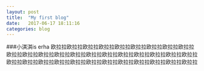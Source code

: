```yaml
---
layout: post
title:  "My first blog"
date:   2017-06-17 18:11:16
categories: blog
---
```


###小淇淇is erha
欧拉拉欧拉拉欧拉拉欧拉拉欧拉拉欧拉拉欧拉拉欧拉拉欧拉拉欧拉拉欧拉拉欧拉拉欧拉拉欧拉拉欧拉拉欧拉拉欧拉拉欧拉拉欧拉拉欧拉拉欧拉拉欧拉拉欧拉拉欧拉拉欧拉拉欧拉拉欧拉拉欧拉拉欧拉拉欧拉拉欧拉拉欧拉拉欧拉拉
